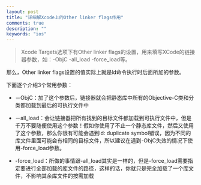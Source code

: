 ```yaml
---
layout: post
title: "详细解Xcode上的Other linker flags作用"
comments: true
description: ""
keywords: "ios"
---
```


> Xcode Targets选项下有Other linker flags的设置，用来填写XCode的链接器参数，如：-ObjC -all_load -force_load等。

那么，Other linker flags设置的值实际上就是ld命令执行时后面所加的参数。

下面逐个介绍3个常用参数：

* －ObjC：加了这个参数后，链接器就会把静态库中所有的Objective-C类和分类都加载到最后的可执行文件中

* －all_load：会让链接器把所有找到的目标文件都加载到可执行文件中，但是千万不要随便使用这个参数！假如你使用了不止一个静态库文件，然后又使用了这个参数，那么你很有可能会遇到ld: duplicate symbol错误，因为不同的库文件里面可能会有相同的目标文件，所以建议在遇到-ObjC失效的情况下使用-force_load参数。

* -force_load：所做的事情跟-all_load其实是一样的，但是-force_load需要指定要进行全部加载的库文件的路径，这样的话，你就只是完全加载了一个库文件，不影响其余库文件的按需加载
